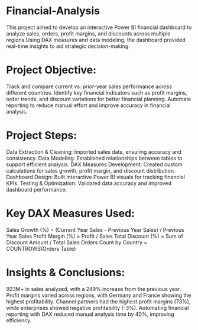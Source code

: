 # Financial-Analysis
This project aimed to develop an interactive Power BI financial dashboard to analyze sales, orders, profit margins, and discounts across multiple regions.Using DAX measures and data modeling, the dashboard provided real-time insights to aid strategic decision-making.

# Project Objective:
Track and compare current vs. prior-year sales performance across different countries.
Identify key financial indicators such as profit margins, order trends, and discount variations for better financial planning.
Automate reporting to reduce manual effort and improve accuracy in financial analysis.

# Project Steps:
Data Extraction & Cleaning: Imported sales data, ensuring accuracy and consistency.
Data Modeling: Established relationships between tables to support efficient analysis.
DAX Measures Development: Created custom calculations for sales growth, profit margin, and discount distribution.
Dashboard Design: Built interactive Power BI visuals for tracking financial KPIs.
Testing & Optimization: Validated data accuracy and improved dashboard performance.

# Key DAX Measures Used:
Sales Growth (%) = (Current Year Sales - Previous Year Sales) / Previous Year Sales
Profit Margin (%) = Profit / Sales
Total Discount (%) = Sum of Discount Amount / Total Sales
Orders Count by Country = COUNTROWS(Orders Table)

# Insights & Conclusions:
923M+ in sales analyzed, with a 249% increase from the previous year.
Profit margins varied across regions, with Germany and France showing the highest profitability.
Channel partners had the highest profit margins (73%), while enterprises showed negative profitability (-3%).
Automating financial reporting with DAX reduced manual analysis time by 40%, improving efficiency.
